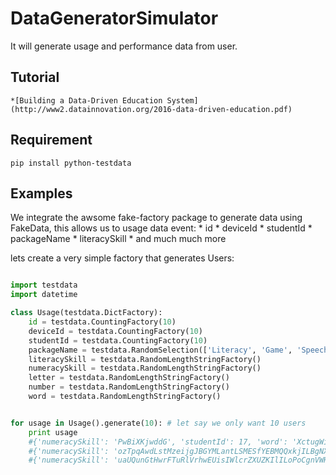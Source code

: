 # DataGeneratorSimulator
It will generate usage and performance data from user.

## Tutorial
    *[Building a Data-Driven Education System](http://www2.datainnovation.org/2016-data-driven-education.pdf)

## Requirement

    pip install python-testdata


## Examples
We integrate the awsome fake-factory package to generate data using FakeData,
this allows us to usage data event:
    * id 
    * deviceId
    * studentId
    * packageName
    * literacySkill
    * and much much more

lets create a very simple factory that generates Users:

```python

import testdata
import datetime

class Usage(testdata.DictFactory):
    id = testdata.CountingFactory(10)
    deviceId = testdata.CountingFactory(10)
    studentId = testdata.CountingFactory(10)
    packageName = testdata.RandomSelection(['Literacy', 'Game', 'Speech'])
    literacySkill = testdata.RandomLengthStringFactory()
    numeracySkill = testdata.RandomLengthStringFactory()
    letter = testdata.RandomLengthStringFactory()
    number = testdata.RandomLengthStringFactory()
    word = testdata.RandomLengthStringFactory()


for usage in Usage().generate(10): # let say we only want 10 users
    print usage
    #{'numeracySkill': 'PwBiXKjwddG', 'studentId': 17, 'word': 'XctugWiHPobIvHNGEbYlgyOUuuqCSKgoTFAhJSQzUUleDEkygyZOWBnGYiLBXbywpwxAsisToqDDWGPHQqbOOlmGVVa', 'packageName': 'Literacy', 'number': 'IrtJUAxnFVOQyvvqlpIsmkaWnRvADBzWBiCYUPvfSwvdHS', 'literacySkill': 'hSQSRXUevpdYMGAs', 'deviceId': 17, 'letter': 'JYuWfonIdptbdpFhBNhLIkLoyhuUgRUvdiUWBcfReeezORAtXhJvNuLZASFeRCAvxvPgOeTZ', 'id': 17}
    #{'numeracySkill': 'ozTpqAwdLstMzeijgJBGYMLantLSMESfYEBMQQxkjILBgNXohBjMbwqrhGsnjoSlcsCGOnTsdgMICQfB', 'studentId': 18, 'word': 'CnhxwMonHnMlEtxcpGowQymEeZtxvlUBDaKHEKRC', 'packageName': 'Literacy', 'number': 'xkerlJLhlyOgsTxHqMPffjPLOqbjgZqtggGzxPTkOleoZtEaDiYnpKxrouCcgRPjdtf', 'literacySkill': 'VlEeAOKKOIgweFTxBeNiOWmoztGPWSqhsIxTr', 'deviceId': 18, 'letter': 'NwJUuHLOkaJHsIvlSQeggfT', 'id': 18}
    #{'numeracySkill': 'uaUQunGtHwrFTuRlVrhwEUisIWlcrZXUZKIlILoPoCgnVWHwrrRaHhxQJVnECUtSvppzQDtpiqUSds', 'studentId': 19, 'word': 'vOTlRRgSXwgmXAthOYnQTTtPJyGxGbbMOj', 'packageName': 'Game', 'number': 'bDmhALNhnmazlonmBIjvwWzXgQfPQQekWJErEvJjWWHrufxuINyHuNiLPvFWynVwdNTaTGIgvvGCAqFRZ', 'literacySkill': 'BpfiZyRAzovNbEhtznPSaqsaZhRkFHlWNpmbzBXKCmBJPnuYiQyEToMaOkVJOVZKNCCAyGpZSpGhfseBMfGaFvltHaJyfcdota', 'deviceId': 19, 'letter': 'nvwanqC', 'id': 19}
